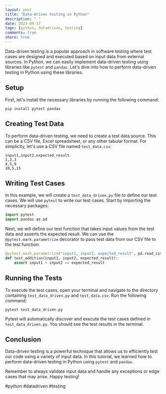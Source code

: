 ```yaml
---
layout: post
title: "Data-driven testing in Python"
description: " "
date: 2023-09-17
tags: [python, datadriven, testing]
comments: true
share: true
---
```


Data-driven testing is a popular approach in software testing where test cases are designed and executed based on input data from external sources. In Python, we can easily implement data-driven testing using libraries like `pytest` and `pandas`. Let's dive into how to perform data-driven testing in Python using these libraries.

## Setup

First, let's install the necessary libraries by running the following command:

```shell
pip install pytest pandas
```

## Creating Test Data

To perform data-driven testing, we need to create a test data source. This can be a CSV file, Excel spreadsheet, or any other tabular format. For simplicity, let's use a CSV file named `test_data.csv`:

```csv
input1,input2,expected_result
1,2,3
4,5,9
10,5,15
```

## Writing Test Cases

In this example, we will create a `test_data_driven.py` file to define our test cases. We will use `pytest` to write our test cases. Start by importing the necessary packages:

```python
import pytest
import pandas as pd
```

Next, we will define our test function that takes input values from the test data and asserts the expected result. We can use the `@pytest.mark.parametrize` decorator to pass test data from our CSV file to the test function:

```python
@pytest.mark.parametrize("input1, input2, expected_result", pd.read_csv("test_data.csv").values)
def test_addition(input1, input2, expected_result):
    assert input1 + input2 == expected_result
```

## Running the Tests

To execute the test cases, open your terminal and navigate to the directory containing `test_data_driven.py` and `test_data.csv`. Run the following command:

```shell
pytest test_data_driven.py
```

Pytest will automatically discover and execute the test cases defined in `test_data_driven.py`. You should see the test results in the terminal.

## Conclusion

Data-driven testing is a powerful technique that allows us to efficiently test our code using a variety of input data. In this tutorial, we learned how to perform data-driven testing in Python using `pytest` and `pandas`.

Remember to always validate input data and handle any exceptions or edge cases that may arise. Happy testing!

#python #datadriven #testing